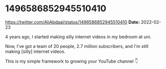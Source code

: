 # 1496586852945510410
https://twitter.com/AliAbdaal/status/1496586852945510410
**Date:** 2022-02-23

4 years ago, I started making silly internet videos in my bedroom at uni.

Now, I’ve got a team of 20 people, 2.7 million subscribers, and I'm still making [silly] internet videos.

This is my simple framework to growing your YouTube channel 👇
